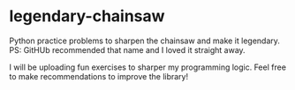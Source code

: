 # legendary-chainsaw
Python practice problems to sharpen the chainsaw and make it legendary.
  PS: GitHUb recommended that name and I loved it straight away.

I will be uploading fun exercises to sharper my programming logic.
Feel free to make recommendations to improve the library!
